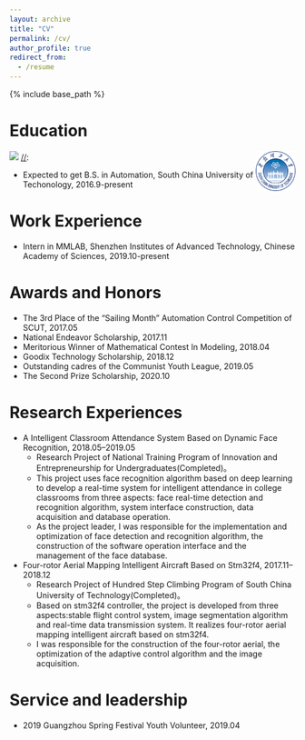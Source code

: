 ```yaml
---
layout: archive
title: "CV"
permalink: /cv/
author_profile: true
redirect_from:
  - /resume
---
```


{% include base_path %}

Education 
======
![](https://github.com/Qingcsai/Qingcsai.github.io/tree/master/images/scut_logo30.png)
[//]: <img src='https://github.com/Qingcsai/Qingcsai.github.io/raw/master/images/scut_logo30.png' align=right width=70 height=70/>
* Expected to get B.S. in Automation, South China University of Techonology, 2016.9-present

[//]:   <img src='https://github.com/Qingcsai/Qingcsai.github.io/raw/master/images/siat_logo.png' align=right width=70 height=70/>
Work Experience
=====
* Intern in MMLAB, Shenzhen Institutes of Advanced Technology, Chinese Academy of Sciences, 2019.10-present
 
Awards and Honors
======
* The 3rd Place of the “Sailing Month” Automation Control Competition of SCUT, 2017.05
* National Endeavor Scholarship, 2017.11
* Meritorious Winner of Mathematical Contest In Modeling, 2018.04
* Goodix Technology Scholarship, 2018.12
* Outstanding cadres of the Communist Youth League, 2019.05
* The Second Prize Scholarship, 2020.10


Research Experiences
======
* A Intelligent Classroom Attendance System Based on Dynamic Face Recognition, 2018.05–2019.05
  * Research Project of National Training Program of Innovation and Entrepreneurship for Undergraduates(Completed)。 
  * This project uses face recognition algorithm based on deep learning to develop a real-time system for intelligent attendance in college classrooms from three aspects: face real-time detection and recognition algorithm, system interface construction, data acquisition and database operation. 
  * As the project leader, I was responsible for the implementation and optimization of face detection and recognition algorithm, the construction of the software operation interface and the management of the face database. 
* Four-rotor Aerial Mapping Intelligent Aircraft Based on Stm32f4, 2017.11–2018.12
  * Research Project of Hundred Step Climbing Program of South China University of Technology(Completed)。 
  * Based on stm32f4 controller, the project is developed from three aspects:stable flight control system, image segmentation algorithm and real-time data transmission system. It realizes four-rotor aerial mapping intelligent aircraft based on stm32f4. 
  * I was responsible for the construction of the four-rotor aerial, the optimization of the adaptive control algorithm and the image acquisition.
 

Service and leadership
======
* 2019 Guangzhou Spring Festival Youth Volunteer, 2019.04
